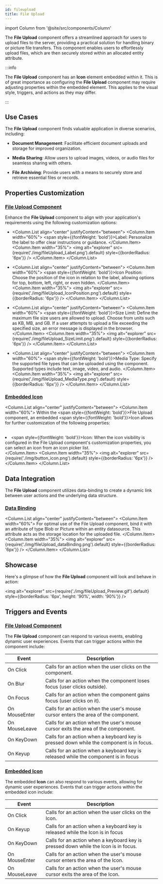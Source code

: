 ```yaml
---
id: fileupload
title: File Upload
---
```

import Column from '@site/src/components/Column'


The **File Upload** component offers a streamlined approach for users to upload files to the server, providing a practical solution for handling binary or picture file transfers. This component enables users to effortlessly upload files, which are then securely stored within an allocated entity attribute.

:::info 

The **File Upload** component has an **Icon** element embedded within it. This is of great importance as configuring the **File Upload** component may require adjusting properties within the embedded element. This applies to the visual style, triggers, and actions as they may differ.

:::


## Use Cases

The **File Upload** component finds valuable application in diverse scenarios, including:

- **Document Management**: Facilitate efficient document uploads and storage for improved organization.

- **Media Sharing**: Allow users to upload images, videos, or audio files for seamless sharing with others.

- **File Archiving**: Provide users with a means to securely store and retrieve essential files or records.



## Properties Customization

### <u>File Upload Component</u>

Enhance the **File Upload** component to align with your application's requirements using the following customization options:

- <Column.List align="center" justifyContent="between">
	<Column.Item width="60%">
        <span style={{fontWeight: 'bold'}}>Label</span>: Personalize the label to offer clear instructions or guidance.
	</Column.Item>
	<Column.Item width="35%">
        <img alt="explorer" src={require('./img/fileUpload_Label.png').default} style={{borderRadius: '6px'}} />
	</Column.Item>
</Column.List>

- <Column.List align="center" justifyContent="between">
	<Column.Item width="60%">
        <span style={{fontWeight: 'bold'}}>Icon Position</span>: Choose the position of the icon in relation to the label, allowing options for top, bottom, left, right, or even hidden.
	</Column.Item>
	<Column.Item width="35%">
        <img alt="explorer" src={require('./img/fileUpload_IconPosition.png').default} style={{borderRadius: '6px'}} />
	</Column.Item>
</Column.List>


- <Column.List align="center" justifyContent="between">
	<Column.Item width="60%">
        <span style={{fontWeight: 'bold'}}>Size Limit</span>: Define the maximum file size users are allowed to upload. Choose from units such as KB, MB, and GB. If a user attempts to upload a file exceeding the specified size, an error message is displayed in the browser.
	</Column.Item>
	<Column.Item width="35%">
        <img alt="explorer" src={require('./img/fileUpload_SizeLimit.png').default} style={{borderRadius: '6px'}} />
	</Column.Item>
</Column.List>

- <Column.List align="center" justifyContent="between">
	<Column.Item width="60%">
        <span style={{fontWeight: 'bold'}}>Media Type</span>: Specify the supported file types that can be uploaded using the component. Supported types include text, image, video, and audio.
	</Column.Item>
	<Column.Item width="35%">
        <img alt="explorer" src={require('./img/fileUpload_MediaType.png').default} style={{borderRadius: '6px'}} />
	</Column.Item>
</Column.List>

### <u>Embedded Icon</u>

<Column.List align="center" justifyContent="between">
        <Column.Item width="60%">
                Within the <span style={{fontWeight: 'bold'}}>File Upload</span> component, an embedded <span style={{fontWeight: 'bold'}}>Icon</span> allows for further customization of the following properties: <br/><br/>
                <li><span style={{fontWeight: 'bold'}}>Icon</span>: When the icon visibility is configured in the File Upload component's customization properties, you can select an icon from an icon picker list.</li>
        </Column.Item>
        <Column.Item width="35%">
                <img alt="explorer" src={require('./img/button_icon.png').default} style={{borderRadius: '6px'}} />
        </Column.Item>
</Column.List>


## Data Integration

The **File Upload** component utilizes data-binding to create a dynamic link between user actions and the underlying data structure. 

### <u>Data Binding</u>

<Column.List align="center" justifyContent="between">
	<Column.Item width="60%">
        For optimal use of the File Upload component, bind it with an attribute of type Blob or Picture within an entity datasource. This attribute acts as the storage location for the uploaded file.
	</Column.Item>
	<Column.Item width="35%">
        <img alt="explorer" src={require('./img/fileUpload_dataBinding.png').default} style={{borderRadius: '6px'}} />
	</Column.Item>
</Column.List>


## Showcase

Here's a glimpse of how the **File Upload** component will look and behave in action:

<img alt="explorer" src={require('./img/fileUpload_Preview.gif').default} style={{borderRadius: '6px', height: '90%', width: '90%'}} />


## Triggers and Events

### <u>File Upload Component</u>

The **File Upload** component can respond to various events, enabling dynamic user experiences. Events that can trigger actions within the component include:

|Event|Description|
|---|---|
|On Click| Calls for an action when the user clicks on the component. |
|On Blur| Calls for an action when the component loses focus (user clicks outside). |
|On Focus| Calls for an action when the component gains focus (user clicks on it). |
|On MouseEnter| Calls for an action when the user's mouse cursor enters the area of the component.|
|On MouseLeave| Calls for an action when the user's mouse cursor exits the area of the component.|
|On KeyDown| Calls for an action when a keyboard key is pressed down while the component is in focus. |
|On Keyup| Calls for an action when a keyboard key is released while the component is in focus|

### <u>Embedded Icon</u>

The embedded **Icon** can also respond to various events, allowing for dynamic user experiences. Events that can trigger actions within the embedded icon include:

|Event|Description|
|---|---|
|On Click| Calls for an action when the user clicks on the Icon. |
|On Keyup| Calls for an action when a keyboard key is released while the Icon is in focus|
|On KeyDown| Calls for an action when a keyboard key is pressed down while the Icon is in focus. |
|On MouseEnter| Calls for an action when the user's mouse cursor enters the area of the Icon.|
|On MouseLeave| Calls for an action when the user's mouse cursor exits the area of the Icon.|